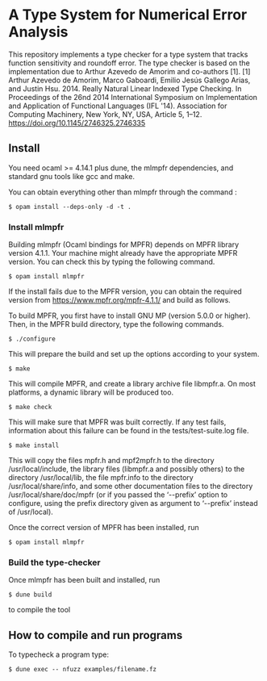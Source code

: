A Type System for Numerical Error Analysis
=====

This repository implements a type checker for a type system
that tracks function sensitivity and roundoff error. The type
checker is based on the implementation due to Arthur Azevedo de Amorim
and co-authors [1].
[1] Arthur Azevedo de Amorim, Marco Gaboardi, Emilio Jesús Gallego Arias, and Justin Hsu. 2014. Really Natural Linear Indexed Type Checking. In Proceedings of the 26nd 2014 International Symposium on Implementation and Application of Functional Languages (IFL '14). Association for Computing Machinery, New York, NY, USA, Article 5, 1–12. https://doi.org/10.1145/2746325.2746335

## Install

You need ocaml >= 4.14.1 plus dune, the mlmpfr
dependencies, and standard gnu tools like gcc and make.

You can obtain everything other than mlmpfr through the
command :
```
$ opam install --deps-only -d -t .
```

### Install mlmpfr
Building mlmpfr (Ocaml bindings for MPFR) depends on 
MPFR library version 4.1.1. Your machine might already have the appropriate MPFR version. You can check this by typing the 
following command.

```
$ opam install mlmpfr
```

If the install fails due to the MPFR version, you can obtain 
the required version from
https://www.mpfr.org/mpfr-4.1.1/ and build as follows.


To build MPFR, you first have to install GNU MP (version 5.0.0 or higher). Then, in the MPFR build directory, type the following commands.
```
$ ./configure
```
This will prepare the build and set up the options according to your system. 

``` 
$ make 
```
This will compile MPFR, and create a library archive file libmpfr.a. On most platforms, a dynamic library will be produced too.

```
$ make check
```
This will make sure that MPFR was built correctly. If any test fails, information about this failure can be found in the tests/test-suite.log file. 

```
$ make install
```
This will copy the files mpfr.h and mpf2mpfr.h to the directory /usr/local/include, the library files (libmpfr.a and possibly others) to the directory /usr/local/lib, the file mpfr.info to the directory /usr/local/share/info, and some other documentation files to the directory /usr/local/share/doc/mpfr (or if you passed the ‘--prefix’ option to configure, using the prefix directory given as argument to ‘--prefix’ instead of /usr/local).

Once the correct version of MPFR has been installed, run
```
$ opam install mlmpfr
```
### Build the type-checker

Once mlmpfr has been built and installed, run

```
$ dune build
```

to compile the tool

## How to compile and run programs

To typecheck a program type:

```
$ dune exec -- nfuzz examples/filename.fz
```


